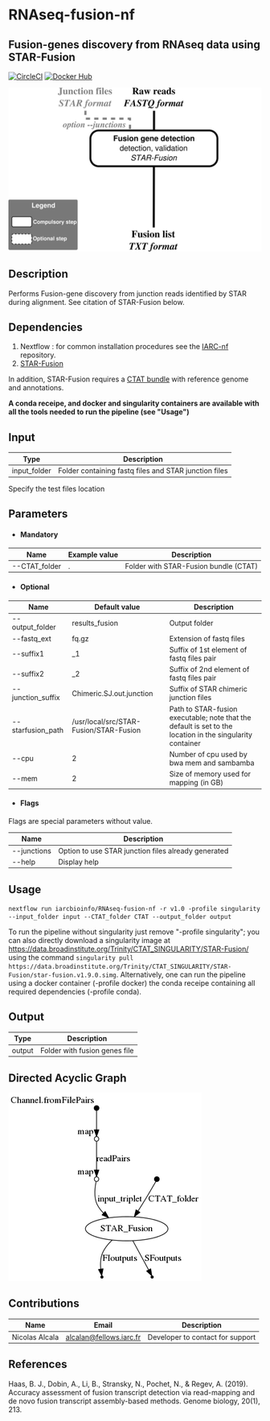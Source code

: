 # RNAseq-fusion-nf

## Fusion-genes discovery from RNAseq data using STAR-Fusion

[![CircleCI](https://circleci.com/gh/IARCbioinfo/RNAseq-fusion-nf.svg?style=svg)](https://circleci.com/gh/IARCbioinfo/RNAseq-fusion-nf)
[![Docker Hub](https://img.shields.io/badge/docker-ready-blue.svg)](https://hub.docker.com/r/trinityctat/starfusion/)
<!---[![https://www.singularity-hub.org/static/img/hosted-singularity--hub-%23e32929.svg](https://www.singularity-hub.org/static/img/hosted-singularity--hub-%23e32929.svg)](https://singularity-hub.org/collections/1404)--->
<!---[![DOI](https://zenodo.org/badge/94193130.svg)](https://zenodo.org/badge/latestdoi/94193130)--->

![Workflow representation](RNAseq-fusion-nf.png)

## Description
Performs Fusion-gene discovery from junction reads identified by STAR during alignment. See citation of STAR-Fusion below.

## Dependencies

1. Nextflow : for common installation procedures see the [IARC-nf](https://github.com/IARCbioinfo/IARC-nf) repository.
2. [STAR-Fusion](https://github.com/STAR-Fusion/STAR-Fusion/wiki) 

In addition, STAR-Fusion requires a [CTAT bundle](https://data.broadinstitute.org/Trinity/CTAT_RESOURCE_LIB/) with reference genome and annotations.

**A conda receipe, and docker and singularity containers are available with all the tools needed to run the pipeline (see "Usage")**

## Input
  | Type      | Description     |
  |-----------|---------------|
  | input_folder    | Folder containing fastq files and STAR junction files |

  Specify the test files location

## Parameters

  * #### Mandatory
| Name      | Example value | Description     |
|-----------|---------------|-----------------|
| --CTAT_folder   |. | Folder with STAR-Fusion bundle (CTAT) |



  * #### Optional
| Name      | Default value | Description     |
|-----------|---------------|-----------------|
| --output_folder   |   results_fusion | Output folder |
| --fastq_ext       |   fq.gz    |            Extension of fastq files |
| --suffix1         |  _1 |   Suffix of 1st element of fastq files pair |
| --suffix2         |  _2 |     Suffix of 2nd element of fastq files pair |
| --junction_suffix | Chimeric.SJ.out.junction |       Suffix of STAR chimeric junction files |
| --starfusion_path |  /usr/local/src/STAR-Fusion/STAR-Fusion | Path to STAR-fusion executable; note that the default is set to the location in the singularity container |
| --cpu             |  2 |         Number of cpu used by bwa mem and sambamba |
| --mem             |  2 |   Size of memory used for mapping (in GB)|


  * #### Flags

Flags are special parameters without value.

| Name      | Description     |
|-----------|-----------------|
| --junctions | Option to use STAR junction files already generated |
| --help    | Display help |


## Usage
  ```
  nextflow run iarcbioinfo/RNAseq-fusion-nf -r v1.0 -profile singularity  --input_folder input --CTAT_folder CTAT --output_folder output
  ```
  
To run the pipeline without singularity just remove "-profile singularity"; you can also directly download a singularity image at https://data.broadinstitute.org/Trinity/CTAT_SINGULARITY/STAR-Fusion/ using the command `singularity pull https://data.broadinstitute.org/Trinity/CTAT_SINGULARITY/STAR-Fusion/star-fusion.v1.9.0.simg`. Alternatively, one can run the pipeline using a docker container (-profile docker) the conda receipe containing all required dependencies (-profile conda).

## Output
  | Type      | Description     |
  |-----------|---------------|
  | output   | Folder with fusion genes file |



<!--- ## Detailed description (optional section) --->

## Directed Acyclic Graph
[![DAG](dag.png)](http://htmlpreview.github.io/?https://github.com/IARCbioinfo/RNAseq-fusion-nf/blob/master/dag.html)

## Contributions

  | Name      | Email | Description     |
  |-----------|---------------|-----------------|
  | Nicolas Alcala    |  alcalan@fellows.iarc.fr | Developer to contact for support |

## References
Haas, B. J., Dobin, A., Li, B., Stransky, N., Pochet, N., & Regev, A. (2019). Accuracy assessment of fusion transcript detection via read-mapping and de novo fusion transcript assembly-based methods. Genome biology, 20(1), 213.



<!--- ## FAQ (optional)--->
